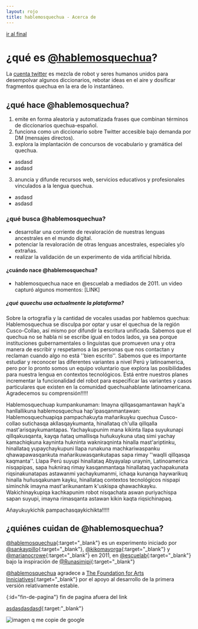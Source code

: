 ```yaml
---
layout: rojo
title: hablemosquechua - Acerca de
---
```


[ir al final](#fin-de-pagina)

# ¿qué es [@hablemosquechua](https://twitter.com/hablemosquechua)?
La [cuenta twitter](https://twitter.com/hablemosquechua) es mezcla de robot y seres humanos unidos para desempolvar algunos diccionarios, rebotar ideas en el aire y dosificar fragmentos quechua en la era de lo instantáneo.

## ¿qué hace @hablemosquechua?

1. emite en forma aleatoria y automatizada frases que combinan términos de diccionarios quechua-español. 
2. funciona como un diccionario sobre Twitter accesible bajo demanda por DM (mensajes directos). 
3. explora la implantación de concursos de vocabulario y gramática del quechua.
  - asdasd
  - asdasd
3. anuncia y difunde recursos web, servicios educativos y profesionales vinculados a la lengua quechua.
  - asdasd
  - asdasd

### ¿qué busca @hablemosquechua?

- desarrollar una corriente de revaloración de nuestras lenguas ancestrales en el mundo digital.
- potenciar la revaloración de otras lenguas ancestrales, especiales y/o extrañas.
- realizar la validación de un experimento de vida artificial híbrida.

#### ¿cuándo nace @hablemosquechua?

- hablemosquechua nace en @escuelab a mediados de 2011. un video capturó algunos momentos: [LINK]

##### ¿qué quuechu usa actualmente la plataforma?

Sobre la ortografía y la cantidad de vocales usadas por hablemos quechua: Hablemosquechua se disculpa por optar y usar el quechua de la región Cusco-Collao, así mismo por difundir la escritura unificada. Sabemos que el quechua no se habla ni se escribe igual en todos lados, ya sea porque instituciones gubernamentales o linguistas que promueven una y otra manera de escribir y respetamos a las personas que nos contactan y reclaman cuando algo no está ''bien escrito''. Sabemos que es importante estudiar y reconocer las diferentes variantes a nivel Perú y latinoamerica, pero por lo pronto somos un equipo voluntario que explora las posibilidades para nuestra lengua en contextos tecnológicos. Está entre nuestros planes incrementar la funcionalidad del robot para especificar las variantes y casos particulares  que existen en la comunidad quechuahablante latinoamericana.
Agradecemos su comprensión!!!!!

Hablemosquechuap kumpankunaman:
Imayna qillqasqamantawan hayk'a hanllallikuna hablemosquechua hap'ipasqanmantawan:
Hablemosquechuapiqa pampachakuyta mañarikuyku quechua Cusco-collao sutichasqa akllasqaykumanta, hinallataq ch'ulla qillqalla mast'arisqaykumantapas.
Yachaykupunim mana kikinta llapa suyukunapi qillqakusqanta, kayqa ñataq umallisqa huñukuykuna utaq simi yachay kamachiqkuna kayninta hukninta wakniraqninta hinalla mast'ariptinku, hinallataq yupaychaykupuni llapa runakuna machkariwaspanku qhawapawasqankuta mañarikuwasqankutapas sapa rimay ''waqlli qillqasqa kaqmanta''. Llapa Perú suyupi hinallataq Abyayalap uraynin, Latinoamerica nisqapipas, sapa hukniraq rimay kasqanmantaqa hinallataq yachapakunata riqsinakunatapas astawanmi yachaykumanmi, ichaqa kunanqa haywarikuq hinalla huñusqakunam kayku, hinallataq contextos tecnológicos nispapi siminchik imayna mast'arikunantam k'uskispa qhawachkayku. Wakichinaykupiqa kachkapunim robot nisqachata aswan puriyachispa sapan suyupi, imayna rimasqanta astawan kikin kaqta riqsichinapaq.

Añayukuykichik pampachasqaykichikta!!!!!

## ¿quiénes cuidan de @hablemosquechua?
[@hablemosquechua](https://twitter.com/hablemosquechua){:target="_blank"} es un experimento iniciado por
[@sankaypillo](https://twitter.com/sankaypillo){:target="_blank"},
[@kikomayorga](https://twitter.com/kikomayorga){:target="_blank"}
y [@marianocrowe](https://twitter.com/marianocrowe){:target="_blank"} en 2011, en
[@escuelab](https://twitter.com/escuelab){:target="_blank"} bajo la inspiración de
[@Runasimipi](https://twitter.com/Runasimipi){:target="_blank"}

[@hablemosquechua](https://twitter.com/hablemosquechua) agradece a
[The Foundation for Arts Inniciatives](http://www.ffaiarts.net){:target="_blank"}
por el apoyo al desarrollo de la primera versión relativamente estable.


[ ](){:id="fin-de-pagina"}
fin de pagina afuera del link

[asdasdasdasd](/img/algo.txt){:target:"_blank"}

![imagen q me copie de google](http://www.rinconline.com/blog/wp-content/uploads/2013/04/google-tropical-wallpaper-435588.jpeg)